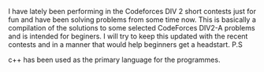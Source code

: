 I have lately been performing in the Codeforces DIV 2 short contests just for fun and have been solving problems from some time now.
This is basically a compilation of the solutions to some selected CodeForces DIV2-A problems and is intended for beginers. I will try to keep this updated with the recent contests and in a manner that would help beginners get a headstart.
P.S 

c++ has been used as the primary language for the programmes.

